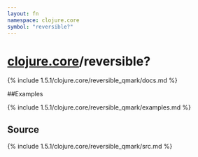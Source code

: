 ```yaml
---
layout: fn
namespace: clojure.core
symbol: "reversible?"
---
```


# [clojure.core](../)/reversible?

{% include 1.5.1/clojure.core/reversible_qmark/docs.md %}

##Examples

{% include 1.5.1/clojure.core/reversible_qmark/examples.md %}
## Source
{% include 1.5.1/clojure.core/reversible_qmark/src.md %}


